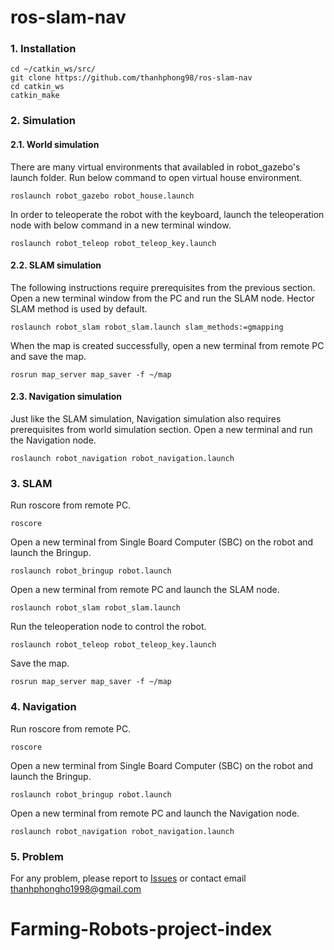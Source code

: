 # ros-slam-nav

### 1. Installation
```
cd ~/catkin_ws/src/
git clone https://github.com/thanhphong98/ros-slam-nav
cd catkin_ws
catkin_make
```

### 2. Simulation
 
#### 2.1. World simulation
There are many virtual environments that availabled in robot_gazebo's launch folder. Run below command to open virtual house environment. 
```
roslaunch robot_gazebo robot_house.launch
```

In order to teleoperate the robot with the keyboard,  launch the teleoperation node with below command in a new terminal window.
```
roslaunch robot_teleop robot_teleop_key.launch
```

#### 2.2. SLAM simulation
The following instructions require prerequisites from the previous section. 
Open a new terminal window from the PC and run  the SLAM node. Hector SLAM method is used by default. 
```
roslaunch robot_slam robot_slam.launch slam_methods:=gmapping
```
When the map is created successfully, open a new terminal from remote PC and save the map.
```
rosrun map_server map_saver -f ~/map
 ``` 
#### 2.3. Navigation simulation
Just like the SLAM simulation, Navigation simulation also requires prerequisites from world simulation section. 
Open a new terminal and run the Navigation node.
```
roslaunch robot_navigation robot_navigation.launch
``` 
 
### 3. SLAM
Run roscore from remote PC. 
```
roscore 
```
 
Open a new terminal from Single Board Computer (SBC) on the robot and launch the Bringup. 
```
roslaunch robot_bringup robot.launch
```

Open a new terminal from remote PC and launch the SLAM node. 
```
roslaunch robot_slam robot_slam.launch
```
Run the teleoperation node to control the robot. 
```
roslaunch robot_teleop robot_teleop_key.launch 
```
Save the map. 
```
rosrun map_server map_saver -f ~/map
```
 
### 4. Navigation
Run roscore from remote PC. 
```
roscore 
```
 
Open a new terminal from Single Board Computer (SBC) on the robot and launch the Bringup. 
```
roslaunch robot_bringup robot.launch
```

Open a new terminal from remote PC and launch the Navigation node. 
```
roslaunch robot_navigation robot_navigation.launch
```

### 5. Problem
For any problem, please report to [Issues](https://github.com/thanhphong98/ros-slam-nav/issues) or contact email thanhphongho1998@gmail.com 
 
 
 



# Farming-Robots-project-index
